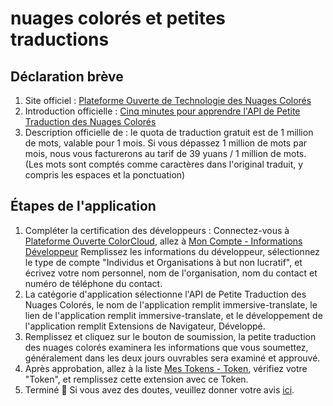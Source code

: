 # nuages colorés et petites traductions

## Déclaration brève

1. Site officiel : [Plateforme Ouverte de Technologie des Nuages Colorés](https://dashboard.caiyunapp.com/)
2. Introduction officielle : [Cinq minutes pour apprendre l'API de Petite Traduction des Nuages Colorés](https://docs.caiyunapp.com/blog/2018/09/03/lingocloud-api/)
3. Description officielle de : le quota de traduction gratuit est de 1 million de mots, valable pour 1 mois. Si vous dépassez 1 million de mots par mois, nous vous facturerons au tarif de 39 yuans / 1 million de mots. (Les mots sont comptés comme caractères dans l'original traduit, y compris les espaces et la ponctuation)

## Étapes de l'application

1. Compléter la certification des développeurs : Connectez-vous à [Plateforme Ouverte ColorCloud](https://dashboard.caiyunapp.com/), allez à [Mon Compte - Informations Développeur](https://dashboard.caiyunapp.com/user/user/info/) Remplissez les informations du développeur, sélectionnez le type de compte "Individus et Organisations à but non lucratif", et écrivez votre nom personnel, nom de l'organisation, nom du contact et numéro de téléphone du contact.
2. La catégorie d'application sélectionne l'API de Petite Traduction des Nuages Colorés, le nom de l'application remplit immersive-translate, le lien de l'application remplit immersive-translate, et le développement de l'application remplit Extensions de Navigateur, Développé.
3. Remplissez et cliquez sur le bouton de soumission, la petite traduction des nuages colorés examinera les informations que vous soumettez, généralement dans les deux jours ouvrables sera examiné et approuvé.
4. Après approbation, allez à la liste [Mes Tokens - Token](https://dashboard.caiyunapp.com/v1/token/), vérifiez votre "Token", et remplissez cette extension avec ce Token.
5. Terminé 🎉 Si vous avez des doutes, veuillez donner votre avis [ici](https://github.com/immersive-translate/immersive-translate/issues/137).
